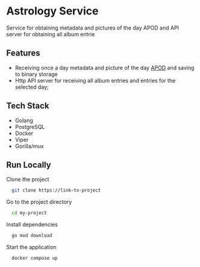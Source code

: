 
# Astrology Service

Service for obtaining metadata and pictures of the day APOD and API server for obtaining all album entrie

## Features

- Receiving once a day metadata and picture of the day [APOD](https://api.nasa.gov/) and saving to binary storage
- Http API server for receiving all album entries and entries for the selected day;

## Tech Stack

- Golang
- PostgreSQL
- Docker
- Viper
- Gorilla/mux

## Run Locally

Clone the project

```bash
  git clone https://link-to-project
```

Go to the project directory

```bash
  cd my-project
```

Install dependencies

```bash
  go mod download
```

Start the application

```bash
  docker compose up
```


